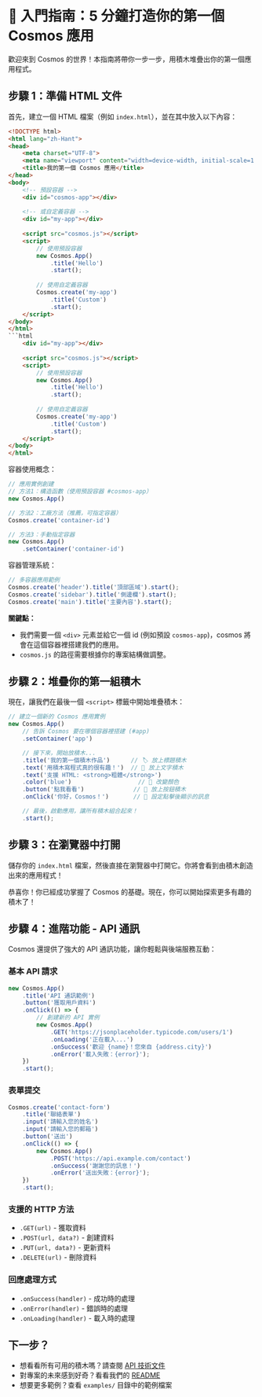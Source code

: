 # 🚀 入門指南：5 分鐘打造你的第一個 Cosmos 應用

歡迎來到 Cosmos 的世界！本指南將帶你一步一步，用積木堆疊出你的第一個應用程式。

## 步驟 1：準備 HTML 文件

首先，建立一個 HTML 檔案（例如 `index.html`），並在其中放入以下內容：

```html
<!DOCTYPE html>
<html lang="zh-Hant">
<head>
    <meta charset="UTF-8">
    <meta name="viewport" content="width=device-width, initial-scale=1.0">
    <title>我的第一個 Cosmos 應用</title>
</head>
<body>
    <!-- 預設容器 -->
    <div id="cosmos-app"></div>
    
    <!-- 或自定義容器 -->
    <div id="my-app"></div>
    
    <script src="cosmos.js"></script>
    <script>
        // 使用預設容器
        new Cosmos.App()
            .title('Hello')
            .start();
        
        // 使用自定義容器
        Cosmos.create('my-app')
            .title('Custom')
            .start();
    </script>
</body>
</html>
```html
    <div id="my-app"></div>
    
    <script src="cosmos.js"></script>
    <script>
        // 使用預設容器
        new Cosmos.App()
            .title('Hello')
            .start();
        
        // 使用自定義容器
        Cosmos.create('my-app')
            .title('Custom')
            .start();
    </script>
</body>
</html>
```
容器使用概念：
```javascript
// 應用實例創建
// 方法1：構造函數（使用預設容器 #cosmos-app）
new Cosmos.App()

// 方法2：工廠方法（推薦，可指定容器）
Cosmos.create('container-id')

// 方法3：手動指定容器
new Cosmos.App()
    .setContainer('container-id')
```

容器管理系統：

```javascript
// 多容器應用範例
Cosmos.create('header').title('頂部區域').start();
Cosmos.create('sidebar').title('側邊欄').start();
Cosmos.create('main').title('主要內容').start();
```


**關鍵點：**
- 我們需要一個 `<div>` 元素並給它一個 id (例如預設 `cosmos-app`)，cosmos 將會在這個容器裡搭建我們的應用。
- `cosmos.js` 的路徑需要根據你的專案結構做調整。

## 步驟 2：堆疊你的第一組積木

現在，讓我們在最後一個 `<script>` 標籤中開始堆疊積木：

```javascript
// 建立一個新的 Cosmos 應用實例
new Cosmos.App()
    // 告訴 Cosmos 要在哪個容器裡搭建 (#app)
    .setContainer('app')

    // 接下來，開始放積木...
    .title('我的第一個積木作品')      // 🏷️ 放上標題積木
    .text('用積木寫程式真的很有趣！')  // 📄 放上文字積木
    .text('支援 HTML: <strong>粗體</strong>')
    .color('blue')                   // 🎨 改變顏色
    .button('點我看看')              // 🔲 放上按鈕積木
    .onClick('你好，Cosmos！')       // 🎉 設定點擊後顯示的訊息

    // 最後，啟動應用，讓所有積木組合起來！
    .start();
```

## 步驟 3：在瀏覽器中打開

儲存你的 `index.html` 檔案，然後直接在瀏覽器中打開它。你將會看到由積木創造出來的應用程式！

恭喜你！你已經成功掌握了 Cosmos 的基礎。現在，你可以開始探索更多有趣的積木了！

## 步驟 4：進階功能 - API 通訊

Cosmos 還提供了強大的 API 通訊功能，讓你輕鬆與後端服務互動：

### 基本 API 請求
```javascript
new Cosmos.App()
    .title('API 通訊範例')
    .button('獲取用戶資料')
    .onClick(() => {
        // 創建新的 API 實例
        new Cosmos.App()
            .GET('https://jsonplaceholder.typicode.com/users/1')
            .onLoading('正在載入...')
            .onSuccess('歡迎 {name}！您來自 {address.city}')
            .onError('載入失敗：{error}');
    })
    .start();
```

### 表單提交
```javascript
Cosmos.create('contact-form')
    .title('聯絡表單')
    .input('請輸入您的姓名')
    .input('請輸入您的郵箱')
    .button('送出')
    .onClick(() => {
        new Cosmos.App()
            .POST('https://api.example.com/contact')
            .onSuccess('謝謝您的訊息！')
            .onError('送出失敗：{error}');
    })
    .start();
```

### 支援的 HTTP 方法
- `.GET(url)` - 獲取資料
- `.POST(url, data?)` - 創建資料
- `.PUT(url, data?)` - 更新資料
- `.DELETE(url)` - 刪除資料

### 回應處理方式
- `.onSuccess(handler)` - 成功時的處理
- `.onError(handler)` - 錯誤時的處理
- `.onLoading(handler)` - 載入時的處理

## 下一步？

- 想看看所有可用的積木嗎？請查閱 [API 技術文件](api文件.md)
- 對專案的未來感到好奇？看看我們的 [README](README.md)
- 想要更多範例？查看 `examples/` 目錄中的範例檔案